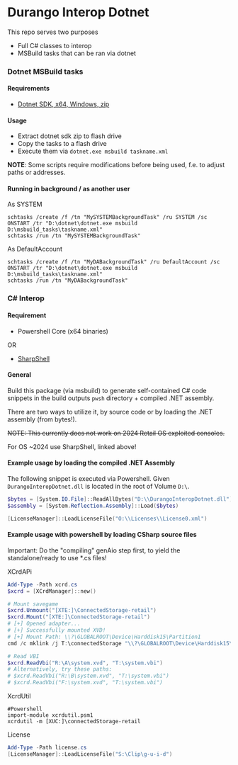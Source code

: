 # Durango Interop Dotnet

This repo serves two purposes

- Full C# classes to interop
- MSBuild tasks that can be ran via dotnet


### Dotnet MSBuild tasks

#### Requirements

- [Dotnet SDK, x64, Windows, zip](https://dotnet.microsoft.com/en-us/download/dotnet/8.0)

#### Usage

- Extract dotnet sdk zip to flash drive
- Copy the tasks to a flash drive
- Execute them via `dotnet.exe msbuild taskname.xml`

**NOTE**: Some scripts require modifications before being used, f.e. to adjust paths or addresses.

#### Running in background / as another user

As SYSTEM

```
schtasks /create /f /tn "MySYSTEMBackgroundTask" /ru SYSTEM /sc ONSTART /tr "D:\dotnet\dotnet.exe msbuild D:\msbuild_tasks\taskname.xml"
schtasks /run /tn "MySYSTEMBackgroundTask"
```

As DefaultAccount

```
schtasks /create /f /tn "MyDABackgroundTask" /ru DefaultAccount /sc ONSTART /tr "D:\dotnet\dotnet.exe msbuild D:\msbuild_tasks\taskname.xml"
schtasks /run /tn "MyDABackgroundTask"
```

### C# Interop

#### Requirement

- Powershell Core (x64 binaries)

OR

- [SharpShell](https://github.com/xboxoneresearch/SharpShell)

#### General

Build this package (via msbuild) to generate self-contained C# code snippets in the build outputs `pwsh` directory + compiled .NET assembly.

There are two ways to utilize it, by source code or by loading the .NET assembly (from bytes!).

~~NOTE: This currently does not work on 2024 Retail OS exploited consoles.~~

For OS ~2024 use SharpShell, linked above!

#### Example usage by loading the compiled .NET Assembly

The following snippet is executed via Powershell.
Given `DurangoInteropDotnet.dll` is located in the root of Volume `D:\`.

```powershell
$bytes = [System.IO.File]::ReadAllBytes("D:\\DurangoInteropDotnet.dll")
$assembly = [System.Reflection.Assembly]::Load($bytes)

[LicenseManager]::LoadLicenseFile("O:\\Licenses\\License0.xml")
```

#### Example usage with powershell by loading CSharp source files

Important: Do the "compiling" genAio step first, to yield the standalone/ready to use *.cs files!

XCrdAPi

```powershell
Add-Type -Path xcrd.cs
$xcrd = [XCrdManager]::new()

# Mount savegame
$xcrd.Unmount("[XTE:]\ConnectedStorage-retail")
$xcrd.Mount("[XTE:]\ConnectedStorage-retail")
# [+] Opened adapter...
# [+] Successfully mounted XVD!
# [+] Mount Path: \\?\GLOBALROOT\Device\Harddisk15\Partition1
cmd /c mklink /j T:\connectedStorage "\\?\GLOBALROOT\Device\Harddisk15\Partition1\"

# Read VBI
$xcrd.ReadVbi("R:\A\system.xvd", "T:\system.vbi")
# Alternatively, try these paths:
# $xcrd.ReadVbi("R:\B\system.xvd", "T:\system.vbi")
# $xcrd.ReadVbi("F:\system.xvd", "T:\system.vbi")
```

XcrdUtil
```
#Powershell
import-module xcrdutil.psm1
xcrdutil -m [XUC:]\connectedStorage-retail
```

License

```powershell
Add-Type -Path license.cs
[LicenseManager]::LoadLicenseFile("S:\Clip\g-u-i-d")
```

